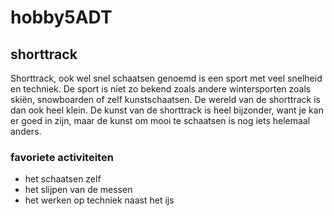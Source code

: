 # hobby5ADT
## shorttrack
Shorttrack, ook wel snel schaatsen genoemd is een sport met veel snelheid en techniek. De sport is niet zo bekend zoals andere wintersporten zoals skiën, snowboarden of zelf kunstschaatsen. De wereld van de shorttrack is dan ook heel klein. De kunst van de shorttrack is heel bijzonder, want je kan er goed in zijn, maar de kunst om mooi te schaatsen is nog iets helemaal anders.
### favoriete activiteiten
* het schaatsen zelf
* het slijpen van de messen
* het werken op techniek naast het ijs
